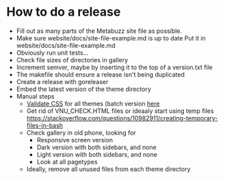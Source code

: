 # How to do a release

* Fill out as many parts of the Metabuzz site file as possible.
* Make sure website/docs/site-file-example.md is up to date 
Put it in website/docs/site-file-example.md
* Obviously run unit tests...
* Check file sizes of directories in gallery
* Increment semver, maybe by inserting it to the top of a version.txt file
* The makefile should ensure a release isn't being duplicated
* Create a release with goreleaser
* Embed the latest version of the theme directory
* Manual steps
  - [Validate CSS](https://validator.w3.org/nu/#textarea) for all themes (batch version [here](https://validator.github.io/validator/#usage)
  - Get rid of VNU_CHECK.HTML files or ideaaly start using temp files https://stackoverflow.com/questions/10982911/creating-temporary-files-in-bash
  - Check gallery in old phone, looking for
    + Responsive screen version
    + Dark version with both sidebars, and none
    + Light version with both sidebars, and none
    + Look at all pagetypes
  - Ideally, remove all unused files from each theme directory
